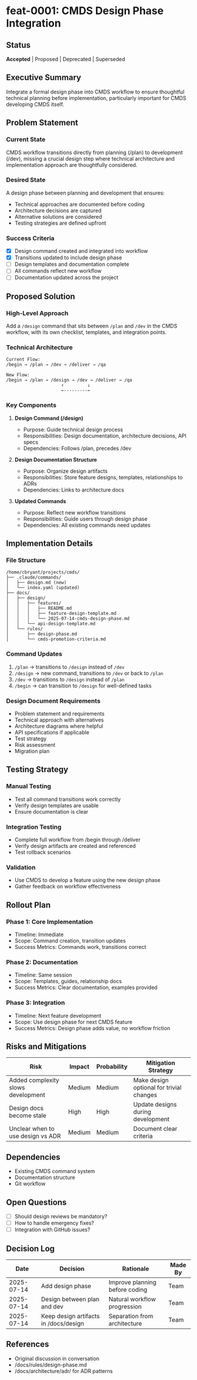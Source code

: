 # feat-0001: CMDS Design Phase Integration

## Status
**Accepted** | Proposed | Deprecated | Superseded

## Executive Summary
Integrate a formal design phase into CMDS workflow to ensure thoughtful technical planning before implementation, particularly important for CMDS developing CMDS itself.

## Problem Statement
### Current State
CMDS workflow transitions directly from planning (/plan) to development (/dev), missing a crucial design step where technical architecture and implementation approach are thoughtfully considered.

### Desired State
A design phase between planning and development that ensures:
- Technical approaches are documented before coding
- Architecture decisions are captured
- Alternative solutions are considered
- Testing strategies are defined upfront

### Success Criteria
- [x] Design command created and integrated into workflow
- [x] Transitions updated to include design phase
- [ ] Design templates and documentation complete
- [ ] All commands reflect new workflow
- [ ] Documentation updated across the project

## Proposed Solution

### High-Level Approach
Add a `/design` command that sits between `/plan` and `/dev` in the CMDS workflow, with its own checklist, templates, and integration points.

### Technical Architecture
```
Current Flow:
/begin → /plan → /dev → /deliver → /qa

New Flow:
/begin → /plan → /design → /dev → /deliver → /qa
                     ↑         ↓
                     ←---------←
```

### Key Components
1. **Design Command (/design)**
   - Purpose: Guide technical design process
   - Responsibilities: Design documentation, architecture decisions, API specs
   - Dependencies: Follows /plan, precedes /dev

2. **Design Documentation Structure**
   - Purpose: Organize design artifacts
   - Responsibilities: Store feature designs, templates, relationships to ADRs
   - Dependencies: Links to architecture docs

3. **Updated Commands**
   - Purpose: Reflect new workflow transitions
   - Responsibilities: Guide users through design phase
   - Dependencies: All existing commands need updates

## Implementation Details

### File Structure
```
/home/cbryant/projects/cmds/
├── .claude/commands/
│   ├── design.md (new)
│   └── index.yaml (updated)
├── docs/
│   ├── design/
│   │   ├── features/
│   │   │   ├── README.md
│   │   │   ├── feature-design-template.md
│   │   │   └── 2025-07-14-cmds-design-phase.md
│   │   └── api-design-template.md
│   └── rules/
│       ├── design-phase.md
│       └── cmds-promotion-criteria.md
```

### Command Updates
1. `/plan` → transitions to `/design` instead of `/dev`
2. `/design` → new command, transitions to `/dev` or back to `/plan`
3. `/dev` → transitions to `/design` instead of `/plan`
4. `/begin` → can transition to `/design` for well-defined tasks

### Design Document Requirements
- Problem statement and requirements
- Technical approach with alternatives
- Architecture diagrams where helpful
- API specifications if applicable
- Test strategy
- Risk assessment
- Migration plan

## Testing Strategy

### Manual Testing
- Test all command transitions work correctly
- Verify design templates are usable
- Ensure documentation is clear

### Integration Testing
- Complete full workflow from /begin through /deliver
- Verify design artifacts are created and referenced
- Test rollback scenarios

### Validation
- Use CMDS to develop a feature using the new design phase
- Gather feedback on workflow effectiveness

## Rollout Plan

### Phase 1: Core Implementation
- Timeline: Immediate
- Scope: Command creation, transition updates
- Success Metrics: Commands work, transitions correct

### Phase 2: Documentation
- Timeline: Same session
- Scope: Templates, guides, relationship docs
- Success Metrics: Clear documentation, examples provided

### Phase 3: Integration
- Timeline: Next feature development
- Scope: Use design phase for next CMDS feature
- Success Metrics: Design phase adds value, no workflow friction

## Risks and Mitigations

| Risk | Impact | Probability | Mitigation Strategy |
|------|--------|-------------|-------------------|
| Added complexity slows development | Medium | Medium | Make design optional for trivial changes |
| Design docs become stale | High | High | Update designs during development |
| Unclear when to use design vs ADR | Medium | Medium | Document clear criteria |

## Dependencies
- Existing CMDS command system
- Documentation structure
- Git workflow

## Open Questions
- [ ] Should design reviews be mandatory?
- [ ] How to handle emergency fixes?
- [ ] Integration with GitHub issues?

## Decision Log
| Date | Decision | Rationale | Made By |
|------|----------|-----------|---------|
| 2025-07-14 | Add design phase | Improve planning before coding | Team |
| 2025-07-14 | Design between plan and dev | Natural workflow progression | Team |
| 2025-07-14 | Keep design artifacts in /docs/design | Separation from architecture | Team |

## References
- Original discussion in conversation
- /docs/rules/design-phase.md
- /docs/architecture/adr/ for ADR patterns